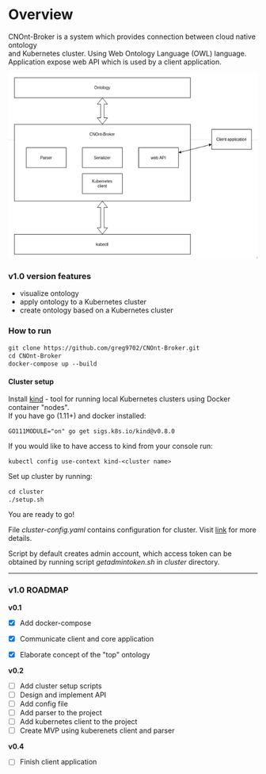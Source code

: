 # __Overview__
CNOnt-Broker is a system which provides connection between cloud native ontology <br>
and Kubernetes cluster. Using Web Ontology Language (OWL) language. <br>
Application expose web API which is used by a client application. <br>

![Image description](docs/assets/system_overview.png)

### __v1.0 version features__
- visualize ontology
- apply ontology to a Kubernetes cluster
- create ontology based on a Kubernetes cluster

### __How to run__

```
git clone https://github.com/greg9702/CNOnt-Broker.git
cd CNOnt-Broker
docker-compose up --build
```
#### __Cluster setup__
Install [kind](https://github.com/kubernetes-sigs/kind) -  tool for running local Kubernetes clusters using Docker container "nodes". <br>
If you have go (1.11+) and docker installed:
```
GO111MODULE="on" go get sigs.k8s.io/kind@v0.8.0
```
If you would like to have access to kind from your console run:
```
kubectl config use-context kind-<cluster name>
```
Set up cluster by running:
```
cd cluster
./setup.sh
```
You are ready to go!

File _cluster-config.yaml_ contains configuration for cluster. Visit [link](https://github.com/kubernetes-sigs/kind) for more details.

Script by default creates admin account, which access token can be obtained by running script _getadmintoken.sh_ in _cluster_ directory.

---

### __v1.0 ROADMAP__

__v0.1__
- [x] Add docker-compose
- [x] Communicate client and core application
- [x] Elaborate concept of the "top" ontology


__v0.2__
- [ ] Add cluster setup scripts
- [ ] Design and implement API
- [ ] Add config file
- [ ] Add parser to the project
- [ ] Add kubernetes client to the project
- [ ] Create MVP using kuberenets client and parser

__v0.4__
- [ ] Finish client application
